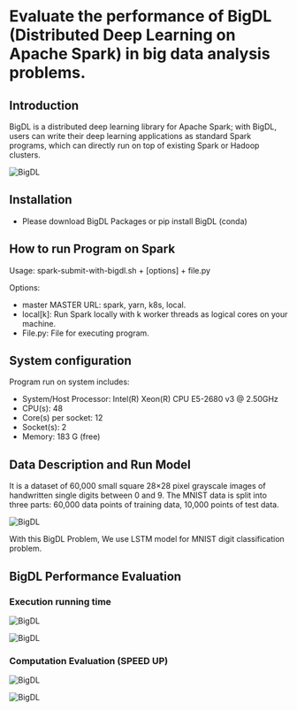 # Evaluate the performance of BigDL (Distributed Deep Learning on Apache Spark) in big data analysis problems.

## Introduction

BigDL is a distributed deep learning library for Apache Spark; with BigDL, users can write their
deep learning applications as standard Spark programs, which can directly run on top of existing
Spark or Hadoop clusters.

![BigDL](https://github.com/BigDL/images/3.png)

## Installation

- Please download BigDL Packages or pip install BigDL (conda)

## How to run Program on Spark

Usage: spark-submit-with-bigdl.sh + [options] + file.py

Options:
- master MASTER URL: spark, yarn, k8s, local.
- local[k]: Run Spark locally with k worker threads as logical cores on your machine.
- File.py: File for executing program.

## System configuration

Program run on system includes:
- System/Host Processor: Intel(R) Xeon(R) CPU E5-2680 v3 @ 2.50GHz
- CPU(s): 48
- Core(s) per socket: 12
- Socket(s): 2
- Memory: 183 G (free)

## Data Description and Run Model

It is a dataset of 60,000 small square 28×28 pixel grayscale images of handwritten single digits
between 0 and 9. The MNIST data is split into three parts: 60,000 data points of training data,
10,000 points of test data.

![BigDL](https://github.com/BigDL/images/1.png)

With this BigDL Problem, We use LSTM model for MNIST digit classification problem.

## BigDL Performance Evaluation 

### Execution running time

![BigDL](https://github.com/BigDL/images/8.png)

![BigDL](https://github.com/BigDL/images/5.png)

### Computation Evaluation (SPEED UP)

![BigDL](https://github.com/BigDL/images/9.png)

![BigDL](https://github.com/BigDL/images/6.png)
























